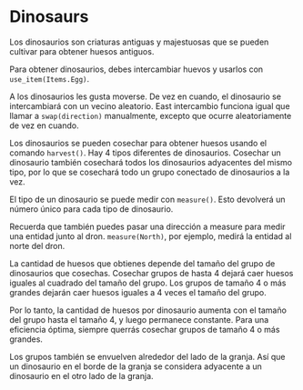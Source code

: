 # Dinosaurs
Los dinosaurios son criaturas antiguas y majestuosas que se pueden cultivar para obtener huesos antiguos.

Para obtener dinosaurios, debes intercambiar huevos y usarlos con `use_item(Items.Egg)`.

A los dinosaurios les gusta moverse. De vez en cuando, el dinosaurio se intercambiará con un vecino aleatorio.
East intercambio funciona igual que llamar a `swap(direction)` manualmente, excepto que ocurre aleatoriamente de vez en cuando.

Los dinosaurios se pueden cosechar para obtener huesos usando el comando `harvest()`.
Hay 4 tipos diferentes de dinosaurios.
Cosechar un dinosaurio también cosechará todos los dinosaurios adyacentes del mismo tipo, por lo que se cosechará todo un grupo conectado de dinosaurios a la vez.

El tipo de un dinosaurio se puede medir con `measure()`. Esto devolverá un número único para cada tipo de dinosaurio.

Recuerda que también puedes pasar una dirección a measure para medir una entidad junto al dron.
`measure(North)`, por ejemplo, medirá la entidad al norte del dron.

La cantidad de huesos que obtienes depende del tamaño del grupo de dinosaurios que cosechas. Cosechar grupos de hasta 4 dejará caer huesos iguales al cuadrado del tamaño del grupo. Los grupos de tamaño 4 o más grandes dejarán caer huesos iguales a 4 veces el tamaño del grupo.

Por lo tanto, la cantidad de huesos por dinosaurio aumenta con el tamaño del grupo hasta el tamaño 4, y luego permanece constante.
Para una eficiencia óptima, siempre querrás cosechar grupos de tamaño 4 o más grandes.

Los grupos también se envuelven alrededor del lado de la granja. Así que un dinosaurio en el borde de la granja se considera adyacente a un dinosaurio en el otro lado de la granja.
